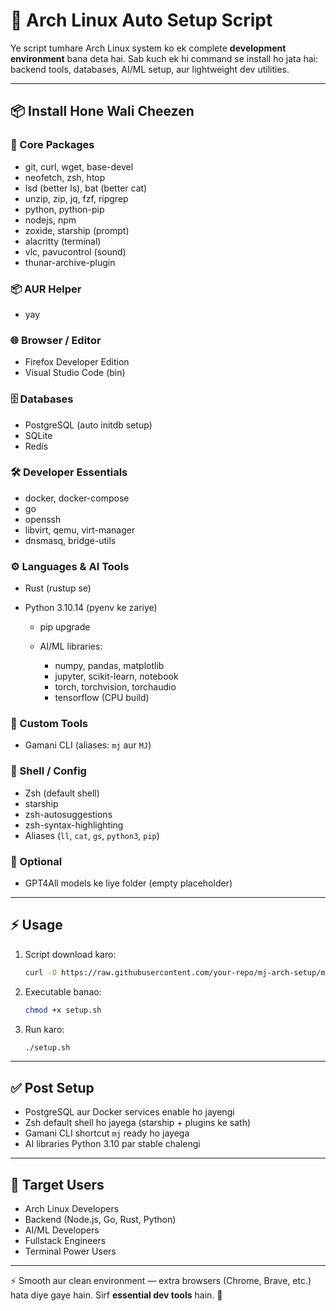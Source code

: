 # 🚀 Arch Linux Auto Setup Script

Ye script tumhare Arch Linux system ko ek complete **development environment** bana deta hai. Sab kuch ek hi command se install ho jata hai: backend tools, databases, AI/ML setup, aur lightweight dev utilities.

---

## 📦 Install Hone Wali Cheezen

### 🔧 Core Packages

* git, curl, wget, base-devel
* neofetch, zsh, htop
* lsd (better ls), bat (better cat)
* unzip, zip, jq, fzf, ripgrep
* python, python-pip
* nodejs, npm
* zoxide, starship (prompt)
* alacritty (terminal)
* vlc, pavucontrol (sound)
* thunar-archive-plugin

### 📦 AUR Helper

* yay

### 🌐 Browser / Editor

* Firefox Developer Edition
* Visual Studio Code (bin)

### 🗄 Databases

* PostgreSQL (auto initdb setup)
* SQLite
* Redis

### 🛠 Developer Essentials

* docker, docker-compose
* go
* openssh
* libvirt, qemu, virt-manager
* dnsmasq, bridge-utils

### ⚙️ Languages & AI Tools

* Rust (rustup se)
* Python 3.10.14 (pyenv ke zariye)

  * pip upgrade
  * AI/ML libraries:

    * numpy, pandas, matplotlib
    * jupyter, scikit-learn, notebook
    * torch, torchvision, torchaudio
    * tensorflow (CPU build)

### 🧰 Custom Tools

* Gamani CLI (aliases: `mj` aur `MJ`)

### 🎨 Shell / Config

* Zsh (default shell)
* starship
* zsh-autosuggestions
* zsh-syntax-highlighting
* Aliases (`ll`, `cat`, `gs`, `python3`, `pip`)

### 🧪 Optional

* GPT4All models ke liye folder (empty placeholder)

---

## ⚡ Usage

1. Script download karo:

   ```bash
   curl -O https://raw.githubusercontent.com/your-repo/mj-arch-setup/main/setup.sh
   ```

2. Executable banao:

   ```bash
   chmod +x setup.sh
   ```

3. Run karo:

   ```bash
   ./setup.sh
   ```

---

## ✅ Post Setup

* PostgreSQL aur Docker services enable ho jayengi
* Zsh default shell ho jayega (starship + plugins ke sath)
* Gamani CLI shortcut `mj` ready ho jayega
* AI libraries Python 3.10 par stable chalengi

---

## 🎯 Target Users

* Arch Linux Developers
* Backend (Node.js, Go, Rust, Python)
* AI/ML Developers
* Fullstack Engineers
* Terminal Power Users

---

⚡ Smooth aur clean environment — extra browsers (Chrome, Brave, etc.) hata diye gaye hain. Sirf **essential dev tools** hain. 🚀
